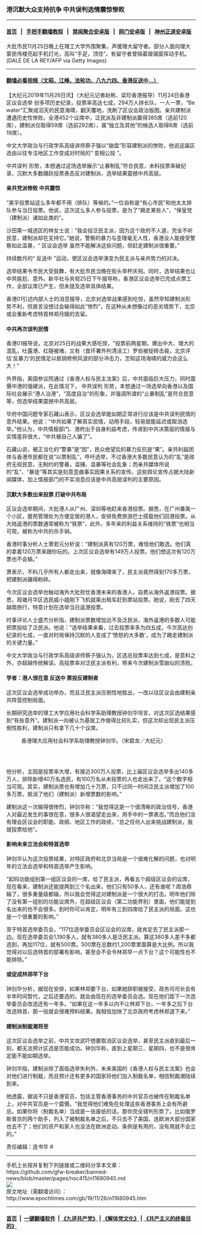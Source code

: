 ### 港沉默大众支持抗争 中共误判选情震惊惨败
------------------------

#### [首页](https://github.com/gfw-breaker/banned-news/blob/master/README.md) &nbsp;&nbsp;|&nbsp;&nbsp; [手把手翻墙教程](https://github.com/gfw-breaker/guides/wiki) &nbsp;&nbsp;|&nbsp;&nbsp; [禁闻聚合安卓版](https://github.com/gfw-breaker/bn-android) &nbsp;&nbsp;|&nbsp;&nbsp; [网门安卓版](https://github.com/oGate2/oGate) &nbsp;&nbsp;|&nbsp;&nbsp; [神州正道安卓版](https://github.com/SzzdOgate/update) 



<div><img alt="" class="aligncenter wp-post-image" src="http://i.epochtimes.com/assets/uploads/2019/11/GettyImages-1184536709-600x400.jpg"/>
<div class="red16 caption">
 大批市民11月25日晚上在理工大学外围聚集，声援理大留守者。部分人面向理大蒙民伟楼亮起手机灯光，高叫“手足，顶住”。有留守者曾隔着玻璃窗挥动手机。(DALE DE LA REY/AFP via Getty Images)
</div>
</div><hr/>

#### [翻墙必看视频（文昭、江峰、法轮功、八九六四、香港反送中...）](https://github.com/gfw-breaker/banned-news/blob/master/pages/links.md)

<div><p>
 【大纪元2019年11月26日讯】（大纪元记者赵彬、梁珍香港报导）11月24日香港
 <ok href="http://www.epochtimes.com/gb/tag/%E5%8C%BA%E8%AE%AE%E4%BC%9A%E9%80%89%E4%B8%BE.html">
  区议会选举
 </ok>
 创多项历史纪录，投票率高达七成，294万人排长队，一人一票，“Be water”汇聚成滔天的民意海啸，翻天覆地，洗刷了区议会政治版图。亲共建制派遭遇历史性惨败。全港452个议席中，泛民派及非建制派赢得385席（选前120席），建制派仅取得59席（选前292席），属“独立及其他”的候选人取得8席（选前19席）。
</p>
<p>
 中文大学政治与行政学系高级讲师蔡子强以“崩盘”形容建制派的惨败，他说这届区选由以往专注地区工作变成对时局的“
 <ok href="http://www.epochtimes.com/gb/tag/%E5%8F%98%E7%9B%B8%E5%85%AC%E6%8A%95.html">
  变相公投
 </ok>
 ”。
</p>
<p>
 <ok href="http://www.epochtimes.com/gb/tag/%E4%B8%AD%E5%85%B1%E8%AF%AF%E5%88%A4.html">
  中共误判
 </ok>
 形势，本想通过这场选举展示“止暴制乱”符合民意，未料投票率破纪录，沉默大多数踊跃投票表态反对建制派，选举结果震撼中共高层。
</p>
<h4>
 亲共党派惨败 中共震惊
</h4>
<p>
 “美孚投票站这么多年都不用（排队）等候的。”一位自称是“有心市民”和他太太排队参与当日投票。他说，这次这么多人参与投票，是为了“踢走某些人”，“保皇党（建制派）诸如此类的”。
</p>
<p>
 沙田第一城选区的林女士说：“我会投泛民主派，因为这个政府不人道，完全不听民意，建制派却在支持它。”她说，警察的暴力与歪理毫无人性，香港没人能接受警察如此滥暴，“
 <ok href="http://www.epochtimes.com/gb/tag/%E5%8C%BA%E8%AE%AE%E4%BC%9A%E9%80%89%E4%B8%BE.html">
  区议会选举
 </ok>
 虽然不能解决这些问题，但赶走建制派很重要。”
</p>
<p>
 持续数月的“
 <ok href="http://www.epochtimes.com/gb/tag/%E5%8F%8D%E9%80%81%E4%B8%AD.html">
  反送中
 </ok>
 ”运动，使区议会选举演变为民主派与亲共势力的对决。
</p>
<p>
 选举结果令市民大受鼓舞，有大批市民当晚在街头举杯庆祝。同时，选举结果也让中共尴尬、意外。新华社与央视25日下午报导称，香港区议会选举已完成点票工作，全部议席已产生，但未提及选举具体结果。
</p>
<p>
 香港01引述内部人士的消息报导，北京对选举战果感到吃惊，虽然早知建制派形势不利，但直言没想过会输得如此“惨烈”，在这种从未想像过的恶劣情势下，北京或会重新考虑特首林郑月娥的去留。
</p>
<h4>
 中共再次误判民情
</h4>
<p>
 香港01报导说，北京对25日的战果大感吃惊，“投票前两星期，爆出中大、理大的混乱，吐露港、红隧被堵，又有（食环署外判清洁工）罗伯被掟砖击毙，北京评估‘反暴力’的民情足以抵销修例风波的部分冲击力，怎知这场海啸的威力会这么大！”
</p>
<p>
 外界指，美国参议院通过《香港人权与民主法案》后，中共面临巨大压力，同时震慑中港的强硬派，在此情况下，
 <ok href="http://www.epochtimes.com/gb/tag/%E4%B8%AD%E5%85%B1%E8%AF%AF%E5%88%A4.html">
  中共误判
 </ok>
 形势，本想通过一场选举向香港以及国际社会展示“港人治港”，“高度自治”的形象，并强调所谓的“止暴制乱”是符合民意等，但选举结果震撼中共高层。
</p>
<p>
 华府中国问题专家石藏山表示，区议会选举能如期正常进行应该是中共误判民情的意外结果。他说：“中共如果了解真实民情，动用手段，轻易就能延迟或取消选举。”他认为，中共情报部门、港府出于自身利益考虑，传递到中共决策层的情报与实情差异很大，“中共被自己人骗了”。
</p>
<p>
 石藏山说，被正当化的“警暴”是“因”，民众绝望后的暴力反抗是“果”。亲共利益团体与香港市民都在说“以票制乱”，呼吁选举，不过香港大多数民意认为的“乱”是政府无视民意，无制约的警暴，滥捕、滥暴等社会乱象；而亲共媒体所说的“乱”、“暴徒”等其实是刻意歪曲事实因果关系的宣传。这些舆论宣传占据大陆新闻媒体，加上情报部门的不实消息应该是中共高层误判的主要原因。
</p>
<h4>
 沉默大多数出来投票 打破中共布局
</h4>
<p>
 区议会选举期间，大批港人从广州、深圳等地赶来香港投票。据悉，在广州番禺一个小区，屋苑管理处为方便定居的港人，安排免费旅游巴士搭载他们回港投票。从大陆返港的票数通常被称为“铁票”，此外，多年来的利益关系维持的“铁票”也相当可观，被称为中共的杀手锏。
</p>
<p>
 香港时事分析人士萧若元分析说：“建制派真有120万票，难怪他们敢选。他们真的拿着120万票来跟你玩的。上次区议会选举有149万人投票。他们想这次有120万票也不会输。”
</p>
<p>
 萧表示，不料几乎所有人都走出来，就像海啸来了，民主派竟然得到170多万票，把建制派碾得粉碎。
</p>
<p>
 今次区议会选举也触动海外大批担忧香港未来的香港人，自费从海外返港投票。据悉，观塘月华区选民戚小姐刚下飞机就乘出租车赶到票站投票。她说，刚去了四天越南旅行，特意计划在选举当日返港投票。
</p>
<p>
 时事评论人士盛杰分析指，建制派票数增加远不及泛民派，海外返港的多数人可能把票投给了泛民派。他说：“选举结果来看，过去投票率多为四五成，今次高达创纪录的七成，一直对时局保持沉默的人变成了‘愤怒的大多数’，成为了踢走建制派的关键力量。”
</p>
<p>
 中文大学政治与行政学系高级讲师蔡子强认为，区选总投票率达到七成，是意料之外，亦超越传统解读。高投票率对泛民主派有利，带来今次建制派雪崩似的溃败。
</p>
<h4>
 学者：港人很在意
 <ok href="http://www.epochtimes.com/gb/tag/%E5%8F%8D%E9%80%81%E4%B8%AD.html">
  反送中
 </ok>
 票投反建制者
</h4>
<p>
 这次区议会选举成功举办，而且泛民主派压倒性地胜出，一改以往区议会由建制亲共阵营控制局面。
</p>
<p>
 长期研究选举的理工大学应用社会科学系助理教授钟剑华坦言，对这次区选结果感到“有些意外”。建制派一向被认为基层工作做得比较扎实，但这次却出现民主派压倒性胜利，建制派只有拿下几十个议席。
</p>
<figure class="wp-caption aligncenter" id="attachment_11680962" style="width: 600px">
 <ok href="http://i.epochtimes.com/assets/uploads/2019/11/DSC_3091-e1574736431170.jpg">
  <img alt="" class="size-large wp-image-11680962" src="http://i.epochtimes.com/assets/uploads/2019/11/DSC_3091-600x399.jpg"/>
 </ok>
 <br/><figcaption class="wp-caption-text">
  香港理大应用社会科学系助理教授钟剑华。（宋碧龙／大纪元）
 </figcaption><br/>
</figure><br/>
<p>
 他分析，主因是投票率大增，有接近300万人投票，比上届区议会选举多出140多万人，排除新增40万名选民，有100万名从未投票的人也走出来了。“这个数字相当可观。其实，建制派票也有增加几十万票，只不过同一时间泛民主派增加了100多万票，抵消了他们（建制派）新增票数的影响。”
</p>
<p>
 建制派这一次输得很惨烈，钟剑华称：“我觉得这是一个很清晰的政治信号，香港人对最近发生的事很在意，很多人很渴望走出来，用手中的一票表态。”而且他们没有理会区议会的职能、政纲、地区工作的政绩，“总之任何人出来挑战建制派，我就投票给他”。
</p>
<h4>
 影响未来立法会和特首选举
</h4>
<p>
 钟剑华认为这次投票结果，对特区政府和北京当局是一个很难化解的问题，也对明年的立法会选举和特首选举产生影响。
</p>
<p>
 “起码功能组别第一组区议会的一席，给了民主派，再看五个超级区议会的议席，现在看来，建制派还能提两到三个名出来，他们只有50多人，还有谁呢？周浩鼎输了，很多重量级都输，所以我会觉得这对建制派是一个很大的打击。明年他们除了没有第一组别的功能议席外，在超级区议会（第二功能界别）里面，他们能提到名出来的也不会很多。到时你可以肯定，明年有三到四席给了民主派的局面。这也是一个很重要的影响。”
</p>
<p>
 至于特首选举委员会，“117位选举委员会区议会的议席，就肯定去了民主派那一边。现在选举委员会1,190多人，就有380多人是泛民主派。算这380多人差不多都选到，再加117位，就有500票。500票在总数约1,200票里面算是大比例。所以我觉得对以后选特首的部署有影响，甚至会不会令林郑早一点下台？这个可能性也不能排除。”
</p>
<h4>
 或促成林郑早下台
</h4>
<p>
 钟剑华分析，据现在安排，如果林郑要下台，如果她辞职被接受，政务司司长会有半年时间暂代，之后还要选的，就会由现在的选举委员会选。现在他们距下一次选举委员会改选还有一年多。“如果在这一年多以内不让林郑下台，一年多之后下台改选特首，那一役就会很难预料结果。我相信加快了北京政府考虑林郑退下来。”
</p>
<h4>
 建制派制裁潮将至
</h4>
<p>
 这次区议会选举之前，中共文攻武吓想要取消区议会选举，甚至民主派直到最后一刻，都无法预计区选是否能成功。钟剑华称，直到上星期三、星期四，也不是很肯定能不能如期选举。
</p>
<p>
 钟剑华指，建制派除了面临选举失利外，未来美国的《香港人权与民主法案》也会对他们进行制裁，而且预计还有更多的国家将他们加入制裁名单，相信制裁潮陆续到来。
</p>
<p>
 他透露，据说不只是香港官员，包括主管香港事务的中共官员也被传在制裁名单上，对中共官员是一个震慑。“我觉得他们难免在处理这些香港事务上会有所避忌。如果你将（制裁名单）当成是一张废纸的话，那你完全错判形势了。比如俄罗斯普京的两个助手，列入了被制裁名单之后，不只去不了美国，连欧洲大部分国家也去不了；他们的资产和家人也没法在欧洲走动。条例是有用的，没有用就不会立的。”
</p>
<p>
 责任编辑：连书华 #
</p>
</div>
<hr/>
手机上长按并复制下列链接或二维码分享本文章：<br/>
https://github.com/gfw-breaker/banned-news/blob/master/pages/nsc415/n11680945.md <br/>
<a href='https://github.com/gfw-breaker/banned-news/blob/master/pages/nsc415/n11680945.md'><img src='https://github.com/gfw-breaker/banned-news/blob/master/pages/nsc415/n11680945.md.png'/></a> <br/>
原文地址（需翻墙访问）：http://www.epochtimes.com/gb/19/11/26/n11680945.htm


------------------------
#### [首页](https://github.com/gfw-breaker/banned-news/blob/master/README.md) &nbsp;|&nbsp; [一键翻墙软件](https://github.com/gfw-breaker/nogfw/blob/master/README.md) &nbsp;| [《九评共产党》](https://github.com/gfw-breaker/9ping.md/blob/master/README.md#九评之一评共产党是什么) | [《解体党文化》](https://github.com/gfw-breaker/jtdwh.md/blob/master/README.md) | [《共产主义的终极目的》](https://github.com/gfw-breaker/gczydzjmd.md/blob/master/README.md)


<img src='http://gfw-breaker.win/banned-news/pages/nsc415/n11680945.md' width='0px' height='0px'/>